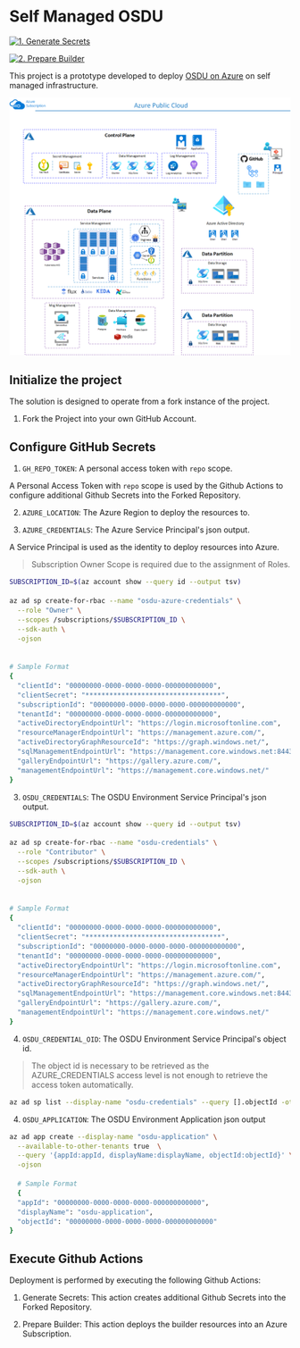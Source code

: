 # Self Managed OSDU

[![1. Generate Secrets](https://github.com/danielscholl/self-managed-osdu/actions/workflows/secret-generator.yaml/badge.svg)](https://github.com/danielscholl/self-managed-osdu/actions/workflows/secret-generator.yaml)

[![2. Prepare Builder](https://github.com/danielscholl/self-managed-osdu/actions/workflows/env-builder.yaml/badge.svg)](https://github.com/danielscholl/self-managed-osdu/actions/workflows/env-builder.yaml)

This project is a prototype developed to deploy [OSDU on Azure](https://community.opengroup.org/osdu/platform/deployment-and-operations/infra-azure-provisioning) on self managed infrastructure.

![architecture](./images/architecture.png)

## Initialize the project

The solution is designed to operate from a fork instance of the project.

1. Fork the Project into your own GitHub Account.


## Configure GitHub Secrets

1. `GH_REPO_TOKEN`: A personal access token with `repo` scope.

A Personal Access Token with `repo` scope is used by the Github Actions to configure additional Github Secrets into the Forked Repository.


2. `AZURE_LOCATION`: The Azure Region to deploy the resources to.


3. `AZURE_CREDENTIALS`: The Azure Service Principal's json output.

A Service Principal is used as the identity to deploy resources into Azure.

> Subscription Owner Scope is required due to the assignment of Roles.

```bash
SUBSCRIPTION_ID=$(az account show --query id --output tsv)

az ad sp create-for-rbac --name "osdu-azure-credentials" \
  --role "Owner" \
  --scopes /subscriptions/$SUBSCRIPTION_ID \
  --sdk-auth \
  -ojson


# Sample Format
{
  "clientId": "00000000-0000-0000-0000-000000000000",                       # Client ID GUID
  "clientSecret": "**********************************",                     # Client Secret
  "subscriptionId": "00000000-0000-0000-0000-000000000000",                 # Subscription ID GUID
  "tenantId": "00000000-0000-0000-0000-000000000000",                       # Tenant ID GUID
  "activeDirectoryEndpointUrl": "https://login.microsoftonline.com",
  "resourceManagerEndpointUrl": "https://management.azure.com/",
  "activeDirectoryGraphResourceId": "https://graph.windows.net/",
  "sqlManagementEndpointUrl": "https://management.core.windows.net:8443/",
  "galleryEndpointUrl": "https://gallery.azure.com/",
  "managementEndpointUrl": "https://management.core.windows.net/"
}
```


3. `OSDU_CREDENTIALS`: The OSDU Environment Service Principal's json output.

```bash
SUBSCRIPTION_ID=$(az account show --query id --output tsv)

az ad sp create-for-rbac --name "osdu-credentials" \
  --role "Contributor" \
  --scopes /subscriptions/$SUBSCRIPTION_ID \
  --sdk-auth \
  -ojson


# Sample Format
{
  "clientId": "00000000-0000-0000-0000-000000000000",                       # Client ID GUID
  "clientSecret": "**********************************",                     # Client Secret
  "subscriptionId": "00000000-0000-0000-0000-000000000000",                 # Subscription ID GUID
  "tenantId": "00000000-0000-0000-0000-000000000000",                       # Tenant ID GUID
  "activeDirectoryEndpointUrl": "https://login.microsoftonline.com",
  "resourceManagerEndpointUrl": "https://management.azure.com/",
  "activeDirectoryGraphResourceId": "https://graph.windows.net/",
  "sqlManagementEndpointUrl": "https://management.core.windows.net:8443/",
  "galleryEndpointUrl": "https://gallery.azure.com/",
  "managementEndpointUrl": "https://management.core.windows.net/"
}
```

4. `OSDU_CREDENTIAL_OID`: The OSDU Environment Service Principal's object id.

> The object id is necessary to be retrieved as the AZURE_CREDENTIALS access level is not enough to retrieve the access token automatically.

```bash
az ad sp list --display-name "osdu-credentials" --query [].objectId -otsv
```

4. `OSDU_APPLICATION`: The OSDU Environment Application json output

```bash
az ad app create --display-name "osdu-application" \
  --available-to-other-tenants true  \
  --query '{appId:appId, displayName:displayName, objectId:objectId}' \
  -ojson

  # Sample Format
  {
  "appId": "00000000-0000-0000-0000-000000000000",
  "displayName": "osdu-application",
  "objectId": "00000000-0000-0000-0000-000000000000"
}
```

## Execute Github Actions

Deployment is performed by executing the following Github Actions:

1. Generate Secrets: This action creates additional Github Secrets into the Forked Repository.

2. Prepare Builder: This action deploys the builder resources into an Azure Subscription.
